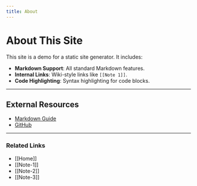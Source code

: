 ```yaml
---
title: About
---
```

# About This Site

This site is a demo for a static site generator. It includes:

- **Markdown Support**: All standard Markdown features.
- **Internal Links**: Wiki-style links like `[[Note 1]]`.
- **Code Highlighting**: Syntax highlighting for code blocks.

---

## External Resources

- [Markdown Guide](https://www.markdownguide.org)
- [GitHub](https://github.com)

---

### Related Links

- [[Home]]
- [[Note-1]]
- [[Note-2]]
- [[Note-3]]

